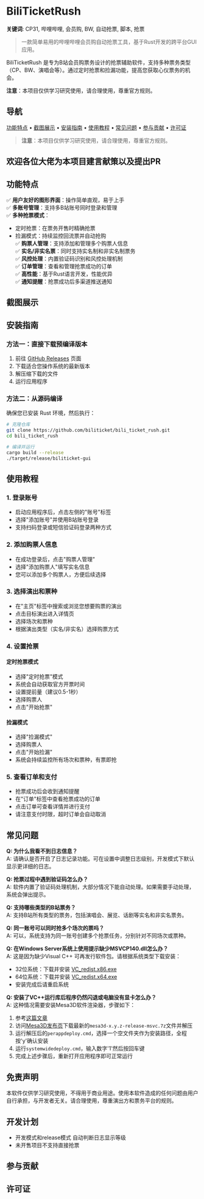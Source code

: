 # BiliTicketRush
**关键词**: CP31, 哔哩哔哩, 会员购, BW, 自动抢票, 脚本, 抢票

> 一款简单易用的哔哩哔哩会员购自动抢票工具，基于Rust开发的跨平台GUI应用。

BiliTicketRush 是专为B站会员购票务设计的抢票辅助软件，支持多种票务类型（CP、BW、演唱会等）。通过定时抢票和捡漏功能，提高您获取心仪票务的机会。

**注意**：本项目仅供学习研究使用，请合理使用，尊重官方规则。

## 导航

[功能特点](#功能特点) • [截图展示](#截图展示) • [安装指南](#安装指南) • [使用教程](#使用教程) • [常见问题](#常见问题) • [参与贡献](#参与贡献) • [许可证](#许可证)

> **注意**：本项目仅供学习研究使用，请合理使用，尊重官方规则。

## 欢迎各位大佬为本项目建言献策以及提出PR

## 功能特点

✅ **用户友好的图形界面**：操作简单直观，易于上手  
✅ **多账号管理**：支持多B站账号同时登录和管理  
✅ **多种抢票模式**：  
   - 定时抢票：在票务开售时精确抢票  
   - 捡漏模式：持续监控回流票并自动抢购  
✅ **购票人管理**：支持添加和管理多个购票人信息  
✅ **实名/非实名票**：同时支持实名制和非实名制票务  
✅ **风控处理**：内置验证码识别和风控处理机制  
✅ **订单管理**：查看和管理抢票成功的订单  
✅ **高性能**：基于Rust语言开发，性能优异  
✅ **通知提醒**：抢票成功后多渠道推送通知

## 截图展示

<!-- 这里可以添加应用截图 -->

## 安装指南

### 方法一：直接下载预编译版本

1. 前往 [GitHub Releases](https://github.com/biliticket/bili_ticket_rush/releases) 页面
2. 下载适合您操作系统的最新版本
3. 解压缩下载的文件
4. 运行应用程序

### 方法二：从源码编译

确保您已安装 Rust 环境，然后执行：

```bash
# 克隆仓库
git clone https://github.com/biliticket/bili_ticket_rush.git
cd bili_ticket_rush

# 编译并运行
cargo build --release
./target/release/biliticket-gui
```

## 使用教程

### 1. 登录账号
- 启动应用程序后，点击左侧的"账号"标签
- 选择"添加账号"并使用B站账号登录
- 支持扫码登录或短信验证码登录两种方式

### 2. 添加购票人信息
- 在成功登录后，点击"购票人管理"
- 选择"添加购票人"填写实名信息
- 您可以添加多个购票人，方便后续选择

### 3. 选择演出和票种
- 在"主页"标签中搜索或浏览您想要购票的演出
- 点击目标演出进入详情页
- 选择场次和票种
- 根据演出类型（实名/非实名）选择购票方式

### 4. 设置抢票

#### 定时抢票模式
- 选择"定时抢票"模式
- 系统会自动获取官方开票时间
- 设置提前量（建议0.5-1秒）
- 选择购票人
- 点击"开始抢票"

#### 捡漏模式
- 选择"捡漏模式"
- 选择购票人
- 点击"开始捡漏"
- 系统会持续监控所有场次和票种，有票即抢

### 5. 查看订单和支付
- 抢票成功后会收到通知提醒
- 在"订单"标签中查看抢票成功的订单
- 点击订单可查看详情并进行支付
- 请注意支付时限，超时订单会自动取消

## 常见问题

**Q: 为什么我看不到日志信息？**  
A: 请确认是否开启了日志记录功能。可在设置中调整日志级别，开发模式下默认显示更详细的日志。

**Q: 抢票过程中遇到验证码怎么办？**  
A: 软件内置了验证码处理机制，大部分情况下能自动处理。如果需要手动处理，系统会弹出提示。

**Q: 支持哪些类型的B站票务？**  
A: 支持B站所有类型的票务，包括演唱会、展览、话剧等实名和非实名票务。

**Q: 同一账号可以同时抢多个场次的票吗？**  
A: 可以，系统支持为同一账号创建多个抢票任务，分别针对不同场次或票种。

**Q: 在Windows Server系统上使用提示缺少MSVCP140.dll怎么办？**  
A: 这是因为缺少Visual C++ 可再发行软件包。请根据系统类型下载安装：
   - 32位系统：下载并安装 [VC_redist.x86.exe](https://aka.ms/vs/17/release/vc_redist.x86.exe)
   - 64位系统：下载并安装 [VC_redist.x64.exe](https://aka.ms/vs/17/release/vc_redist.x64.exe)
   - 安装完成后请重启系统

**Q: 安装了VC++运行库后程序仍然闪退或电脑没有显卡怎么办？**  
A: 这种情况需要安装Mesa3D软件渲染器，步骤如下：
   1. 参考[这篇文章](https://zhuanlan.zhihu.com/p/666093183)
   2. 访问[Mesa3D发布页](https://github.com/pal1000/mesa-dist-win/releases)下载最新的`mesa3d-x.y.z-release-msvc.7z`文件并解压
   3. 运行解压后的`perappdeploy.cmd`，选择一个空文件夹作为安装路径，全程按'y'确认安装
   4. 运行`systemwidedeploy.cmd`，输入数字'1'然后按回车键
   5. 完成上述步骤后，重新打开应用程序即可正常运行

## 免责声明

本软件仅供学习研究使用，不得用于商业用途。使用本软件造成的任何问题由用户自行承担，与开发者无关。请合理使用，尊重演出方和票务平台的规则。

## 开发计划

- 开发模式和release模式 自动判断日志显示等级
- 未开售项目不支持直接抢票

## 参与贡献

<!-- 可以添加贡献指南 -->

## 许可证

<!-- 可以添加许可证信息 -->
